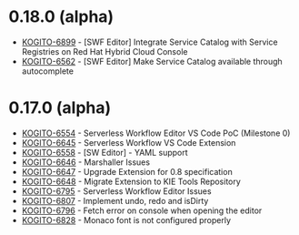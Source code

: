 # 0.18.0 (alpha)

- [KOGITO-6899](https://issues.redhat.com/browse/KOGITO-6899) - [SWF Editor] Integrate Service Catalog with Service Registries on Red Hat Hybrid Cloud Console
- [KOGITO-6562](https://issues.redhat.com/browse/KOGITO-6562) - [SWF Editor] Make Service Catalog available through autocomplete

# 0.17.0 (alpha)

- [KOGITO-6554](https://issues.redhat.com/browse/KOGITO-6554) - Serverless Workflow Editor VS Code PoC (Milestone 0)
- [KOGITO-6645](https://issues.redhat.com/browse/KOGITO-6645) - Serverless Workflow VS Code Extension
- [KOGITO-6558](https://issues.redhat.com/browse/KOGITO-6558) - [SW Editor] - YAML support
- [KOGITO-6646](https://issues.redhat.com/browse/KOGITO-6646) - Marshaller Issues
- [KOGITO-6647](https://issues.redhat.com/browse/KOGITO-6647) - Upgrade Extension for 0.8 specification
- [KOGITO-6648](https://issues.redhat.com/browse/KOGITO-6648) - Migrate Extension to KIE Tools Repository
- [KOGITO-6795](https://issues.redhat.com/browse/KOGITO-6795) - Serverless Workflow Editor Issues
- [KOGITO-6807](https://issues.redhat.com/browse/KOGITO-6807) - Implement undo, redo and isDirty
- [KOGITO-6796](https://issues.redhat.com/browse/KOGITO-6796) - Fetch error on console when opening the editor
- [KOGITO-6828](https://issues.redhat.com/browse/KOGITO-6828) - Monaco font is not configured properly
